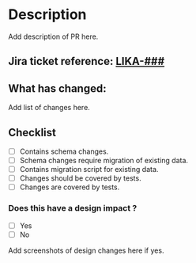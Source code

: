 # Description
Add description of PR here.

## Jira ticket reference: [LIKA-###](https://jira.dvv.fi/browse/LIKA-###)

## What has changed:
Add list of changes here.

## Checklist  

- [ ] Contains schema changes.
- [ ] Schema changes require migration of existing data.
- [ ] Contains migration script for existing data.
- [ ] Changes should be covered by tests.
- [ ] Changes are covered by tests.

### Does this have a design impact ?
- [ ] Yes 
- [ ] No

Add screenshots of design changes here if yes.

